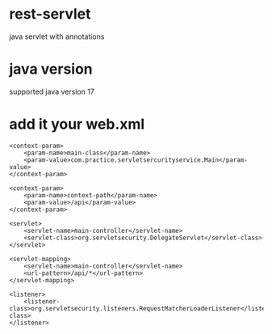 # rest-servlet
java servlet with annotations

# java version
supported java version 17

# add it your web.xml

    <context-param>
        <param-name>main-class</param-name>
        <param-value>com.practice.servletsercurityservice.Main</param-value>
    </context-param>

    <context-param>
        <param-name>context-path</param-name>
        <param-value>/api</param-value>
    </context-param>

    <servlet>
        <servlet-name>main-controller</servlet-name>
        <servlet-class>org.servletsecurity.DelegateServlet</servlet-class>
    </servlet>

    <servlet-mapping>
        <servlet-name>main-controller</servlet-name>
        <url-pattern>/api/*</url-pattern>
    </servlet-mapping>

    <listener>
        <listener-class>org.servletsecurity.listeners.RequestMatcherLoaderListener</listener-class>
    </listener>
